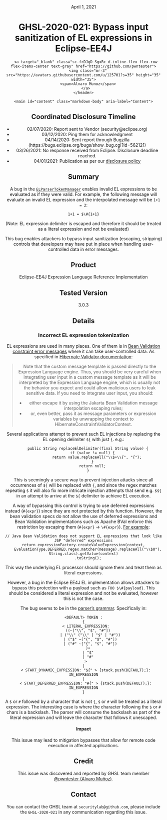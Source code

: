 <header class="post-header d-block mb-6">
      <div class="date text-mono f5 my-3">April 1, 2021</div>
      <h1 class="my-2 h00-mktg lh-condensed">GHSL-2020-021: Bypass input sanitization of EL expressions in Eclipse-EE4J</h1>

      
      
      
      
      

      

      <a target="_blank" class="sc-frDJqD SgxRc d-inline-flex flex-row flex-items-center text-gray" href="https://github.com/pwntester">
        <img class="mr-3" src="https://avatars.githubusercontent.com/u/125701?s=35" height="35" width="35">
        <span>Alvaro Munoz</span>
      </a>
    </header>

    <main id="content" class="markdown-body" aria-label="Content">
      
<h2 id="coordinated-disclosure-timeline">Coordinated Disclosure Timeline</h2>
<ul>
  <li>02/07/2020: Report sent to Vendor (security@eclipse.org)</li>
  <li>03/12/2020: Ping them for acknowledgment</li>
  <li>04/14/2020: Sent report through Bugzilla (https://bugs.eclipse.org/bugs/show_bug.cgi?id=562121)</li>
  <li>03/26/2021: No response received from Eclipse. Disclosure deadline reached.</li>
  <li>04/01/2021: Publication as per our <a href="https://securitylab.github.com/advisories/#policy">disclosure policy</a></li>
</ul>

<h2 id="summary">Summary</h2>

<p>A bug in the <a href="https://github.com/eclipse-ee4j/el-ri/blob/master/impl/src/main/java/com/sun/el/parser/ELParserTokenManager.java"><code class="language-plaintext highlighter-rouge">ELParserTokenManager</code></a> enables invalid EL expressions to be evaluated as if they were valid. For example, the following message will evaluate an invalid EL expression and the interpolated message will be <code class="language-plaintext highlighter-rouge">1+1 = 2</code>:</p>

<div class="language-plaintext highlighter-rouge"><div class="highlight"><pre class="highlight"><code>1+1 = $\#{1+1}
</code></pre></div></div>
<p>(Note: EL expression delimiter is escaped and therefore it should be treated as a literal expression and not be evaluated)</p>

<p>This bug enables attackers to bypass input sanitization (escaping, stripping) controls that developers may have put in place when handling user-controlled data in error messages.</p>

<h2 id="product">Product</h2>
<p>Eclipse-EE4J Expression Language Reference Implementation</p>

<h2 id="tested-version">Tested Version</h2>
<p>3.0.3</p>

<h2 id="details">Details</h2>

<h3 id="incorrect-el-expression-tokenization">Incorrect EL expression tokenization</h3>

<p>EL expressions are used in many places. One of them is in <a href="https://docs.jboss.org/hibernate/validator/5.1/reference/en-US/html/chapter-message-interpolation.html#section-message-interpolation">Bean Validation constraint error messages</a> where it can take user-controlled data. As specified in <a href="https://docs.jboss.org/hibernate/stable/validator/reference/en-US/html_single/?v=6.1#_the_code_constraintvalidatorcontext_code">Hibernate Validator documentation</a>:</p>

<blockquote>
  <p>Note that the custom message template is passed directly to the Expression Language engine.
Thus, you should be very careful when integrating user input in a custom message template as it will be interpreted by the Expression Language engine, which is usually not the behavior you expect and could allow malicious users to leak sensitive data.
If you need to integrate user input, you should:</p>
  <ul>
    <li>either escape it by using the Jakarta Bean Validation message interpolation escaping rules;</li>
    <li>or, even better, pass it as message parameters or expression variables by unwrapping the context to HibernateConstraintValidatorContext.</li>
  </ul>
</blockquote>

<p>Several applications attempt to prevent such EL injections by replacing the EL opening delimiter <code class="language-plaintext highlighter-rouge">${</code> with just <code class="language-plaintext highlighter-rouge">{</code>. e.g.:</p>

<div class="language-plaintext highlighter-rouge"><div class="highlight"><pre class="highlight"><code>    public String replaceElDelimiter(final String value) {
        if (value != null) {
            return value.replaceAll("\\$+\\{", "{");
        }
        return null;
    }
</code></pre></div></div>

<p>This is seemingly a secure way to prevent injection attacks since all occurrences of <code class="language-plaintext highlighter-rouge">${</code> will be replaced with <code class="language-plaintext highlighter-rouge">{</code>, and since the regex matches repeating <code class="language-plaintext highlighter-rouge">$</code> it will also fix more intricate injection attempts that send e.g. <code class="language-plaintext highlighter-rouge">$${</code> in an attempt to arrive at the <code class="language-plaintext highlighter-rouge">${</code> delimiter to achieve EL execution.</p>

<p>A way of bypassing this control is trying to use deferred expressions instead (<code class="language-plaintext highlighter-rouge">#{expr}</code>) since they are not protected by this function. However, the bean validation specs do not allow the use of deferred expressions and Bean Validation implementations such as Apache BVal enforce this restriction by escaping them (<code class="language-plaintext highlighter-rouge">#{expr}</code> -&gt; <code class="language-plaintext highlighter-rouge">\#{expr}</code>). <a href="https://github.com/apache/bval/blob/master/bval-jsr/src/main/java/org/apache/bval/el/ELFacade.java#L75">For example</a>:</p>

<div class="language-java highlighter-rouge"><div class="highlight"><pre class="highlight"><code><span class="c1">// Java Bean Validation does not support EL expressions that look like JSP "deferred" expressions</span>
<span class="k">return</span> <span class="n">expressionFactory</span><span class="o">.</span><span class="na">createValueExpression</span><span class="o">(</span><span class="n">context</span><span class="o">,</span>
    <span class="nc">EvaluationType</span><span class="o">.</span><span class="na">DEFERRED</span><span class="o">.</span><span class="na">regex</span><span class="o">.</span><span class="na">matcher</span><span class="o">(</span><span class="n">message</span><span class="o">).</span><span class="na">replaceAll</span><span class="o">(</span><span class="s">"\\$0"</span><span class="o">),</span> <span class="nc">String</span><span class="o">.</span><span class="na">class</span><span class="o">).</span><span class="na">getValue</span><span class="o">(</span><span class="n">context</span><span class="o">)</span>
    <span class="o">.</span><span class="na">toString</span><span class="o">();</span>
</code></pre></div></div>

<p>This way the underlying EL processor should ignore them and treat them as literal expressions.</p>

<p>However, a bug in the Eclipse EE4J EL implementation allows attackers to bypass this protection with a payload such as <code class="language-plaintext highlighter-rouge">FOO $\#{payload}</code>. This should be considered a literal expression and not be evaluated, however this is not the case.</p>

<p>The bug seems to be in the <a href="https://github.com/eclipse-ee4j/el-ri/blob/master/impl/src/main/java/com/sun/el/parser/ELParser.jjt">parser’s grammar</a>. Specifically in:</p>

<div class="language-plaintext highlighter-rouge"><div class="highlight"><pre class="highlight"><code>&lt;DEFAULT&gt; TOKEN :
{
  &lt; LITERAL_EXPRESSION:
    ((~["\\", "$", "#"])
      | ("\\" ("\\" | "$" | "#"))
      | ("$" ~["{", "$", "#"])
      | ("#" ~["{", "$", "#"])
    )+
    | "$"
    | "#"
  &gt;
|
  &lt; START_DYNAMIC_EXPRESSION: "${" &gt; {stack.push(DEFAULT);}: IN_EXPRESSION
|
  &lt; START_DEFERRED_EXPRESSION: "#{" &gt; {stack.push(DEFAULT);}: IN_EXPRESSION
}
</code></pre></div></div>

<p>A <code class="language-plaintext highlighter-rouge">$</code> or <code class="language-plaintext highlighter-rouge">#</code> followed by a character that is not <code class="language-plaintext highlighter-rouge">{</code>, <code class="language-plaintext highlighter-rouge">$</code> or <code class="language-plaintext highlighter-rouge">#</code> will be treated as a literal expression. The interesting case is where the character following the <code class="language-plaintext highlighter-rouge">$</code> or <code class="language-plaintext highlighter-rouge">#</code> chars is a backslash. The parser will consume the backslash as part of the literal expression and will leave the character that follows it unescaped.</p>

<h4 id="impact">Impact</h4>

<p>This issue may lead to mitigation bypasses that allow for remote code execution in affected applications.</p>

<h2 id="credit">Credit</h2>

<p>This issue was discovered and reported by GHSL team member <a href="https://github.com/pwntester">@pwntester (Alvaro Muñoz)</a>.</p>

<h2 id="contact">Contact</h2>

<p>You can contact the GHSL team at <code class="language-plaintext highlighter-rouge">securitylab@github.com</code>, please include the <code class="language-plaintext highlighter-rouge">GHSL-2020-021</code> in any communication regarding this issue.</p>


 